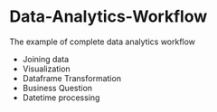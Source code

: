 # Data-Analytics-Workflow
The example of complete data analytics workflow
- Joining data
- Visualization
- Dataframe Transformation
- Business Question
- Datetime processing
